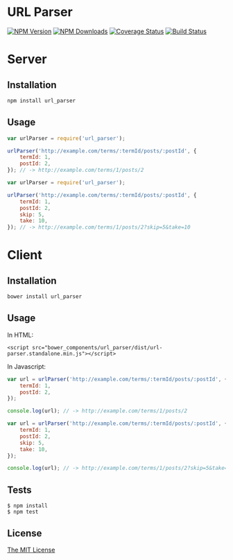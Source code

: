URL Parser
======
[![NPM Version][npm-image]][npm-url]
[![NPM Downloads][downloads-image]][npm-url]
[![Coverage Status][coveralls-image]][coveralls-url]
[![Build Status][travis-image]][travis-url]

# Server

## Installation
```bash
npm install url_parser
```

## Usage
```javascript
var urlParser = require('url_parser');

urlParser('http://example.com/terms/:termId/posts/:postId', {
	termId: 1,
	postId: 2,
}); // -> http://example.com/terms/1/posts/2
```

```javascript
var urlParser = require('url_parser');

urlParser('http://example.com/terms/:termId/posts/:postId', {
	termId: 1,
	postId: 2,
	skip: 5,
	take: 10,
}); // -> http://example.com/terms/1/posts/2?skip=5&take=10
```

# Client

## Installation
```bash
bower install url_parser
```

## Usage
In HTML:
```
<script src="bower_components/url_parser/dist/url-parser.standalone.min.js"></script>
```

In Javascript:
```javascript
var url = urlParser('http://example.com/terms/:termId/posts/:postId', {
	termId: 1,
	postId: 2,
});

console.log(url); // -> http://example.com/terms/1/posts/2
```

```javascript
var url = urlParser('http://example.com/terms/:termId/posts/:postId', {
	termId: 1,
	postId: 2,
	skip: 5,
	take: 10,
});

console.log(url); // -> http://example.com/terms/1/posts/2?skip=5&take=10
```

## Tests
	$ npm install
	$ npm test

## License
[The MIT License](http://opensource.org/licenses/MIT)

[npm-image]: https://img.shields.io/npm/v/url_parser.svg?style=flat
[npm-url]: https://www.npmjs.org/package/url_parser
[downloads-image]: https://img.shields.io/npm/dm/url_parser.svg?style=flat
[coveralls-image]: https://coveralls.io/repos/github/vuongtaquoc/url-parser/badge.svg?branch=master
[coveralls-url]: https://coveralls.io/github/vuongtaquoc/url-parser?branch=master
[travis-image]: https://travis-ci.org/vuongtaquoc/url-parser.svg
[travis-url]: https://travis-ci.org/vuongtaquoc/url-parser
